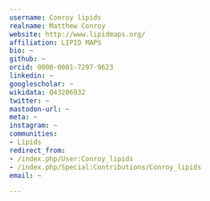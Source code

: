 ```yaml
---
username: Conroy lipids
realname: Matthew Conroy
website: http://www.lipidmaps.org/
affiliation: LIPID MAPS
bio: ~
github: ~
orcid: 0000-0001-7297-9623
linkedin: ~
googlescholar: ~
wikidata: Q43206932
twitter: ~
mastodon-url: ~
meta: ~
instagram: ~
communities:
- Lipids
redirect_from:
- /index.php/User:Conroy_lipids
- /index.php/Special:Contributions/Conroy_lipids
email: ~

---
```

